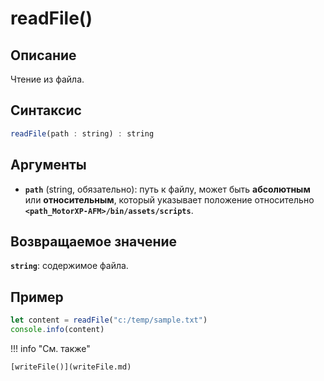 # readFile()

## Описание
Чтение из файла.

## Синтаксис
```javascript
readFile(path : string) : string
``` 

## Аргументы
- **`path`** (string, обязательно): путь к файлу, может быть **абсолютным** или **относительным**, который указывает положение относительно **`<path_MotorXP-AFM>/bin/assets/scripts`**.

## Возвращаемое значение
**`string`**: содержимое файла.

## Пример
``` javascript linenums="1"
let content = readFile("c:/temp/sample.txt")
console.info(content)
``` 

!!! info "См. также"

    [writeFile()](writeFile.md)
